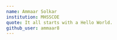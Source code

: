```yaml
---
name: Ammaar Solkar
institution: MHSSCOE
quote: It all starts with a Hello World.
github_user: ammaar8
---
```


